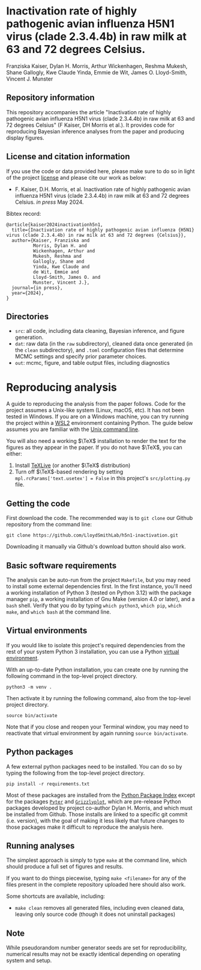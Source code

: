 # Inactivation rate of highly pathogenic avian influenza H5N1 virus (clade 2.3.4.4b) in raw milk at 63 and 72 degrees Celsius.

Franziska Kaiser, Dylan H. Morris, Arthur Wickenhagen, Reshma Mukesh, Shane Gallogly, Kwe Claude Yinda, Emmie de Wit, James O. Lloyd-Smith, Vincent J. Munster


## Repository information
This repository accompanies the article "Inactivation rate of highly pathogenic avian influenza H5N1 virus (clade 2.3.4.4b) in raw milk at 63 and 72 degrees Celsius" (F Kaiser, DH Morris et al.). It provides code for reproducing Bayesian inference analyses from the paper and producing display figures.


## License and citation information
If you use the code or data provided here, please make sure to do so in light of the project [license](LICENSE) and please cite our work as below:

- F. Kaiser, D.H. Morris, et al. Inactivation rate of highly pathogenic avian influenza H5N1 virus (clade 2.3.4.4b) in raw milk at 63 and 72 degrees Celsius. *in press* May 2024.

Bibtex record:
```
@article{kaiser2024inactivationh5n1,
  title={Inactivation rate of highly pathogenic avian influenza {H5N1} virus (clade 2.3.4.4b) in raw milk at 63 and 72 degrees {Celsius}},
  author={Kaiser, Franziska and
          Morris, Dylan H. and
		  Wickenhagen, Arthur and
		  Mukesh, Reshma and
		  Gallogly, Shane and
		  Yinda, Kwe Claude and
		  de Wit, Emmie and
		  Lloyd-Smith, James O. and
		  Munster, Vincent J.},
  journal={in press},
  year={2024},
}
```

## Directories
- `src`: all code, including data cleaning, Bayesian inference, and figure generation.
- `dat`: raw data (in the `raw` subdirectory), cleaned data once generated (in the `clean` subdirectory), and `.toml` configuration files that determine MCMC settings and specify prior parameter choices.
- `out`: mcmc, figure, and table output files, including diagnostics

# Reproducing analysis

A guide to reproducing the analysis from the paper follows. Code for the project assumes a Unix-like system (Linux, macOS, etc). It has not been tested in Windows. If you are on a Windows machine, you can try running the project within a [WSL2](https://en.wikipedia.org/wiki/Windows_Subsystem_for_Linux) environment containing Python. The guide below assumes you are familiar with the [Unix command line](https://ubuntu.com/tutorials/command-line-for-beginners#1-overview).

You will also need a working $\TeX$ installation to render the text for the figures as they appear in the paper. If you do not have $\TeX$, you can either:
1. Install [TeXLive](https://tug.org/texlive/) (or another $\TeX$ distribution)
2. Turn off $\TeX$-based rendering by setting ``mpl.rcParams['text.usetex'] = False`` in this project's `src/plotting.py` file.

## Getting the code
First download the code. The recommended way is to ``git clone`` our Github repository from the command line:

    git clone https://github.com/LloydSmithLab/h5n1-inactivation.git

Downloading it manually via Github's download button should also work.

## Basic software requirements

The analysis can be auto-run from the project `Makefile`, but you may need to install some external dependencies first. In the first instance, you'll need a working installation of Python 3 (tested on Python 3.12) with the package manager `pip`, a working installation of Gnu Make (version 4.0 or later), and a `bash` shell. Verify that you do by typing `which python3`, `which pip`, `which make`, and `which bash` at the command line.

## Virtual environments
If you would like to isolate this project's required dependencies from the rest of your system Python 3 installation, you can use a Python [virtual environment](https://docs.python.org/3/library/venv.html).

With an up-to-date Python installation, you can create one by running the following command in the top-level project directory.

```
python3 -m venv .
```

Then activate it by running the following command, also from the top-level project directory.
```
source bin/activate
```

Note that if you close and reopen your Terminal window, you may need to reactivate that virtual environment by again running `source bin/activate`.

## Python packages
A few external python packages need to be installed. You can do so by typing the following from the top-level project directory.

    pip install -r requirements.txt

Most of these packages are installed from the [Python Package Index](https://pypi.org/) except for the packages [`Pyter`](https://github.com/dylanhmorris/pyter) and [`Grizzlyplot`](https://github.com/dylanhmorris/grizzlyplot), which are pre-release Python packages developed by project co-author Dylan H. Morris, and which must be installed from Github. Those installs are linked to a specific git commit (i.e. version), with the goal of making it less likely that future changes to those packages make it difficult to reproduce the analysis here.

## Running analyses

The simplest approach is simply to type `make` at the command line, which should produce a full set of figures and results.

If you want to do things piecewise, typing `make <filename>` for any of the files present in the complete repository uploaded here should also work.

Some shortcuts are available, including:

- `make clean` removes all generated files, including even cleaned data, leaving only source code (though it does not uninstall packages)

## Note
While pseudorandom number generator seeds are set for reproducibility, numerical results may not be exactly identical depending on operating system and setup.
